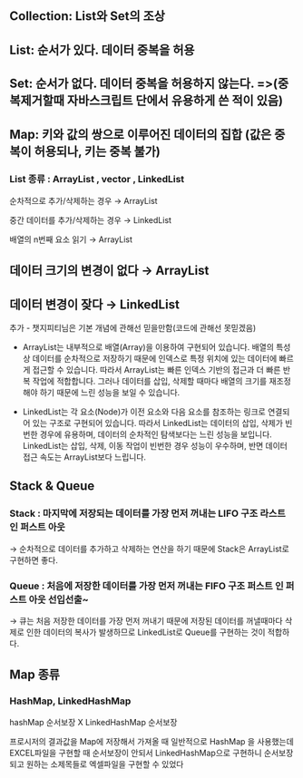 ## Collection: List와 Set의 조상

## List: 순서가 있다. 데이터 중복을 허용
## Set: 순서가 없다. 데이터 중복을 허용하지 않는다. =>(중복제거할때 자바스크립트 단에서 유용하게 쓴 적이 있음)
## Map: 키와 값의 쌍으로 이루어진 데이터의 집합 (값은 중복이 허용되나, 키는 중복 불가)


### List 종류 : ArrayList , vector , LinkedList

순차적으로 추가/삭제하는 경우 → ArrayList

중간 데이터를 추가/삭제하는 경우 → LinkedList

배열의 n번째 요소 읽기 → ArrayList


## 데이터 크기의 변경이 없다 → ArrayList

## 데이터 변경이 잦다 → LinkedList

추가 - 챗지피티님은 기본 개념에 관해선 믿을만함(코드에 관해선 못믿겠음)

- ArrayList는 내부적으로 배열(Array)을 이용하여 구현되어 있습니다. 배열의 특성 상 데이터를 순차적으로 저장하기 때문에 인덱스로 특정 위치에 있는 데이터에 빠르게 접근할 수 있습니다. 
따라서 ArrayList는 빠른 인덱스 기반의 접근과 더 빠른 반복 작업에 적합합니다. 그러나 데이터를 삽입, 삭제할 때마다 배열의 크기를 재조정해야 하기 때문에 느린 성능을 보일 수 있습니다.

- LinkedList는 각 요소(Node)가 이전 요소와 다음 요소를 참조하는 링크로 연결되어 있는 구조로 구현되어 있습니다. 따라서 LinkedList는 데이터의 삽입, 삭제가 빈번한 경우에 유용하며, 
데이터의 순차적인 탐색보다는 느린 성능을 보입니다. LinkedList는 삽입, 삭제, 이동 작업이 빈번한 경우 성능이 우수하며, 반면 데이터 접근 속도는 ArrayList보다 느립니다.
 
## Stack & Queue

### Stack : 마지막에 저장되는 데이터를 가장 먼저 꺼내는 LIFO 구조  라스트 인 퍼스트 아웃
→ 순차적으로 데이터를 추가하고 삭제하는 연산을 하기 때문에 Stack은 ArrayList로 구현하면 좋다.

### Queue : 처음에 저장한 데이터를 가장 먼저 꺼내는 FIFO 구조 퍼스트 인 퍼스트 아웃  선입선출~
→ 큐는 처음 저장한 데이터를 가장 먼저 꺼내기 때문에 저장된 데이터를 꺼낼때마다 삭제로 인한 데이터의 복사가 발생하므로 LinkedList로 Queue를 구현하는 것이 적합하다.

## Map 종류 

### HashMap, LinkedHashMap 
hashMap 순서보장 X LinkedHashMap 순서보장 

프로시저의 결과값을 Map에 저장해서 가져올 때 일반적으로 HashMap 을 사용했는데 
EXCEL파일을 구현할 때 순서보장이 안되서 LinkedHashMap으로 구현하니 순서보장 되고 원하는 소제목들로 엑셀파일을 구현할 수 있었다
